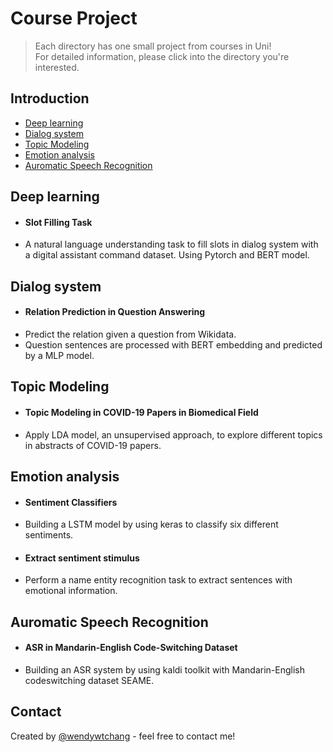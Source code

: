 # Course Project
> Each directory has one small project from courses in Uni!  
> For detailed information, please click into the directory you're interested.

## Introduction
* [Deep learning](#deep-learning)
* [Dialog system](#dialog-system)
* [Topic Modeling](#topic-modeling)
* [Emotion analysis](#emotion-analysis)
* [Auromatic Speech Recognition](#auromatic-speech-recognition)

## Deep learning
* #### Slot Filling Task
* A natural language understanding task to fill slots in dialog system with a digital assistant command dataset. 
Using Pytorch and BERT model.

## Dialog system
* #### Relation Prediction in Question Answering
* Predict the relation given a question from Wikidata. 
* Question sentences are processed with BERT embedding and predicted by a MLP model.


## Topic Modeling
* #### Topic Modeling in COVID-19 Papers in Biomedical Field
* Apply LDA model, an unsupervised approach, to explore different topics in abstracts of COVID-19 papers.

## Emotion analysis
* #### Sentiment Classifiers 
* Building a LSTM model by using keras to classify six different sentiments. 
* #### Extract sentiment stimulus
* Perform a name entity recognition task to extract sentences with emotional information.

## Auromatic Speech Recognition
* #### ASR in Mandarin-English Code-Switching Dataset
* Building an ASR system by using kaldi toolkit with Mandarin-English codeswitching dataset SEAME.

## Contact
Created by [@wendywtchang](<mailto:wentseng.chang@gmail.com>) - feel free to contact me!
